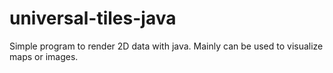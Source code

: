# universal-tiles-java
Simple program to render 2D data with java. Mainly can be used to visualize maps or images.

